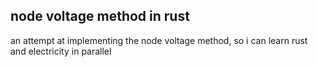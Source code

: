 ## node voltage method in rust
an attempt at implementing the node voltage method, so i can learn rust and electricity in parallel